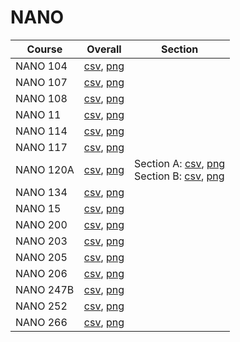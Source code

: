# NANO

| Course | Overall | Section |
| ------ | ------- | ------- |
| NANO 104 | [csv](https://github.com/UCSD-Historical-Enrollment-Data/2024Winter/blob/main/overall/NANO%20104.csv), [png](https://raw.githubusercontent.com/UCSD-Historical-Enrollment-Data/2024Winter/main/plot_overall/NANO%20104.png) |  |
| NANO 107 | [csv](https://github.com/UCSD-Historical-Enrollment-Data/2024Winter/blob/main/overall/NANO%20107.csv), [png](https://raw.githubusercontent.com/UCSD-Historical-Enrollment-Data/2024Winter/main/plot_overall/NANO%20107.png) |  |
| NANO 108 | [csv](https://github.com/UCSD-Historical-Enrollment-Data/2024Winter/blob/main/overall/NANO%20108.csv), [png](https://raw.githubusercontent.com/UCSD-Historical-Enrollment-Data/2024Winter/main/plot_overall/NANO%20108.png) |  |
| NANO 11 | [csv](https://github.com/UCSD-Historical-Enrollment-Data/2024Winter/blob/main/overall/NANO%2011.csv), [png](https://raw.githubusercontent.com/UCSD-Historical-Enrollment-Data/2024Winter/main/plot_overall/NANO%2011.png) |  |
| NANO 114 | [csv](https://github.com/UCSD-Historical-Enrollment-Data/2024Winter/blob/main/overall/NANO%20114.csv), [png](https://raw.githubusercontent.com/UCSD-Historical-Enrollment-Data/2024Winter/main/plot_overall/NANO%20114.png) |  |
| NANO 117 | [csv](https://github.com/UCSD-Historical-Enrollment-Data/2024Winter/blob/main/overall/NANO%20117.csv), [png](https://raw.githubusercontent.com/UCSD-Historical-Enrollment-Data/2024Winter/main/plot_overall/NANO%20117.png) |  |
| NANO 120A | [csv](https://github.com/UCSD-Historical-Enrollment-Data/2024Winter/blob/main/overall/NANO%20120A.csv), [png](https://raw.githubusercontent.com/UCSD-Historical-Enrollment-Data/2024Winter/main/plot_overall/NANO%20120A.png) | Section A: [csv](https://github.com/UCSD-Historical-Enrollment-Data/2024Winter/blob/main/section/NANO%20120A_A.csv), [png](https://raw.githubusercontent.com/UCSD-Historical-Enrollment-Data/2024Winter/main/plot_section/NANO%20120A_A.png)<br>Section B: [csv](https://github.com/UCSD-Historical-Enrollment-Data/2024Winter/blob/main/section/NANO%20120A_B.csv), [png](https://raw.githubusercontent.com/UCSD-Historical-Enrollment-Data/2024Winter/main/plot_section/NANO%20120A_B.png) |
| NANO 134 | [csv](https://github.com/UCSD-Historical-Enrollment-Data/2024Winter/blob/main/overall/NANO%20134.csv), [png](https://raw.githubusercontent.com/UCSD-Historical-Enrollment-Data/2024Winter/main/plot_overall/NANO%20134.png) |  |
| NANO 15 | [csv](https://github.com/UCSD-Historical-Enrollment-Data/2024Winter/blob/main/overall/NANO%2015.csv), [png](https://raw.githubusercontent.com/UCSD-Historical-Enrollment-Data/2024Winter/main/plot_overall/NANO%2015.png) |  |
| NANO 200 | [csv](https://github.com/UCSD-Historical-Enrollment-Data/2024Winter/blob/main/overall/NANO%20200.csv), [png](https://raw.githubusercontent.com/UCSD-Historical-Enrollment-Data/2024Winter/main/plot_overall/NANO%20200.png) |  |
| NANO 203 | [csv](https://github.com/UCSD-Historical-Enrollment-Data/2024Winter/blob/main/overall/NANO%20203.csv), [png](https://raw.githubusercontent.com/UCSD-Historical-Enrollment-Data/2024Winter/main/plot_overall/NANO%20203.png) |  |
| NANO 205 | [csv](https://github.com/UCSD-Historical-Enrollment-Data/2024Winter/blob/main/overall/NANO%20205.csv), [png](https://raw.githubusercontent.com/UCSD-Historical-Enrollment-Data/2024Winter/main/plot_overall/NANO%20205.png) |  |
| NANO 206 | [csv](https://github.com/UCSD-Historical-Enrollment-Data/2024Winter/blob/main/overall/NANO%20206.csv), [png](https://raw.githubusercontent.com/UCSD-Historical-Enrollment-Data/2024Winter/main/plot_overall/NANO%20206.png) |  |
| NANO 247B | [csv](https://github.com/UCSD-Historical-Enrollment-Data/2024Winter/blob/main/overall/NANO%20247B.csv), [png](https://raw.githubusercontent.com/UCSD-Historical-Enrollment-Data/2024Winter/main/plot_overall/NANO%20247B.png) |  |
| NANO 252 | [csv](https://github.com/UCSD-Historical-Enrollment-Data/2024Winter/blob/main/overall/NANO%20252.csv), [png](https://raw.githubusercontent.com/UCSD-Historical-Enrollment-Data/2024Winter/main/plot_overall/NANO%20252.png) |  |
| NANO 266 | [csv](https://github.com/UCSD-Historical-Enrollment-Data/2024Winter/blob/main/overall/NANO%20266.csv), [png](https://raw.githubusercontent.com/UCSD-Historical-Enrollment-Data/2024Winter/main/plot_overall/NANO%20266.png) |  |
